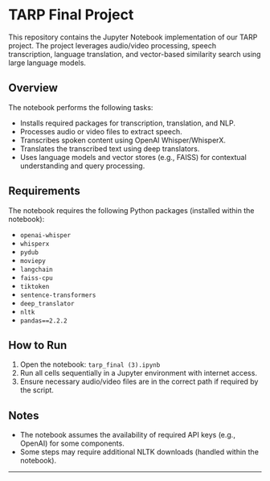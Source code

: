 # TARP Final Project

This repository contains the Jupyter Notebook implementation of our TARP project. The project leverages audio/video processing, speech transcription, language translation, and vector-based similarity search using large language models.



## Overview

The notebook performs the following tasks:
- Installs required packages for transcription, translation, and NLP.
- Processes audio or video files to extract speech.
- Transcribes spoken content using OpenAI Whisper/WhisperX.
- Translates the transcribed text using deep translators.
- Uses language models and vector stores (e.g., FAISS) for contextual understanding and query processing.

## Requirements

The notebook requires the following Python packages (installed within the notebook):
- `openai-whisper`
- `whisperx`
- `pydub`
- `moviepy`
- `langchain`
- `faiss-cpu`
- `tiktoken`
- `sentence-transformers`
- `deep_translator`
- `nltk`
- `pandas==2.2.2`

## How to Run

1. Open the notebook: `tarp_final (3).ipynb`
2. Run all cells sequentially in a Jupyter environment with internet access.
3. Ensure necessary audio/video files are in the correct path if required by the script.

## Notes

- The notebook assumes the availability of required API keys (e.g., OpenAI) for some components.
- Some steps may require additional NLTK downloads (handled within the notebook).

---

